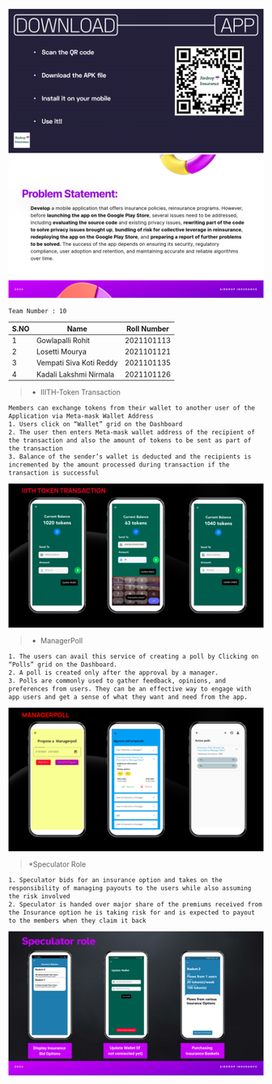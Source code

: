 ![QR-Code](Download.png)
![Statement](Motivation.png)
```
Team Number : 10
```

S.NO| Name | Roll Number |
|--|--|--|
1 | Gowlapalli Rohit |2021101113|
2 | Losetti Mourya |2021101121 |
3 | Vempati Siva Koti Reddy|2021101135 | 
4 | Kadali Lakshmi Nirmala| 2021101126 | 

>* IIITH-Token Transaction
```
Members can exchange tokens from their wallet to another user of the Application via Meta-mask Wallet Address
1. Users click on “Wallet” grid on the Dashboard
2. The user then enters Meta-mask wallet address of the recipient of the transaction and also the amount of tokens to be sent as part of the transaction
3. Balance of the sender’s wallet is deducted and the recipients is incremented by the amount processed during transaction if the transaction is successful
```
![Transaction](Transaction.png)
>* ManagerPoll
```
1. The users can avail this service of creating a poll by Clicking on “Polls” grid on the Dashboard.
2. A poll is created only after the approval by a manager.
3. Polls are commonly used to gather feedback, opinions, and preferences from users. They can be an effective way to engage with app users and get a sense of what they want and need from the app.
```
![ManagerPoll](ManagerPoll.png)
>*Speculator Role
```
1. Speculator bids for an insurance option and takes on the responsibility of managing payouts to the users while also assuming the risk involved
2. Speculator is handed over major share of the premiums received from the Insurance option he is taking risk for and is expected to payout to the members when they claim it back
```
![Speculator](Speculator.png)
